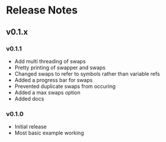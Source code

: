 # Release Notes

## v0.1.x

### v0.1.1
* Add multi threading of swaps
* Pretty printing of swapper and swaps
* Changed swaps to refer to symbols rather than variable refs
* Added a progress bar for swaps
* Prevented duplicate swaps from occuring
* Added a max swaps option
* Added docs


### v0.1.0
* Initial release
* Most basic example working